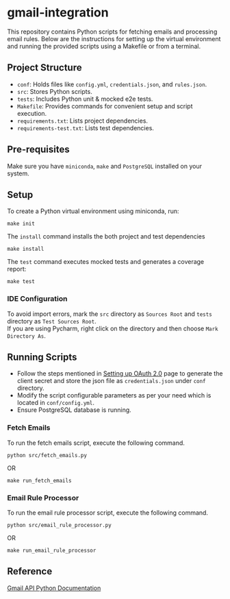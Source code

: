 # gmail-integration

This repository contains Python scripts for fetching emails and processing email rules. Below are the instructions 
for setting up the virtual environment and running the provided scripts using a Makefile or from a terminal.

## Project Structure
* `conf`:  Holds files like `config.yml`, `credentials.json`, and `rules.json`.
* `src`: Stores Python scripts.
* `tests`: Includes Python unit & mocked e2e tests.
* `Makefile`: Provides commands for convenient setup and script execution.
* `requirements.txt`: Lists project dependencies.
* `requirements-test.txt`: Lists test dependencies.

## Pre-requisites
Make sure you have `miniconda`, `make` and `PostgreSQL` installed on your system. 

## Setup

To create a Python virtual environment using miniconda, run:
```commandline
make init
```
The `install` command installs the both project and test dependencies
```commandline
make install
```
The `test` command executes mocked tests and generates a coverage report:
```commandline
make test
```

### IDE Configuration
To avoid import errors, mark the `src` directory as `Sources Root` and `tests` directory as `Test Sources Root`.  
If you are using Pycharm, right click on the directory and then choose `Mark Directory As`.

## Running Scripts
* Follow the steps mentioned in [Setting up OAuth 2.0](https://support.google.com/googleapi/answer/6158849?hl=en) 
page to generate the client secret and store the json file as `credentials.json` under `conf` directory.
* Modify the script configurable parameters as per your need which is located in `conf/config.yml`.
* Ensure PostgreSQL database is running.

### Fetch Emails
To run the fetch emails script, execute the following command.
```commandline
python src/fetch_emails.py
```
OR
```commandline
make run_fetch_emails
```

### Email Rule Processor
To run the email rule processor script, execute the following command.
```commandline
python src/email_rule_processor.py
```
OR
```commandline
make run_email_rule_processor
```



## Reference

[Gmail API Python Documentation](https://developers.google.com/resources/api-libraries/documentation/gmail/v1/python/latest/index.html)